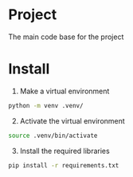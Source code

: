 # Project
The main code base for the project

# Install

1. Make a virtual environment
```bash 
python -m venv .venv/
```
2. Activate the virtual environment
```bash
source .venv/bin/activate
```
3. Install the required libraries
```bash
pip install -r requirements.txt
```